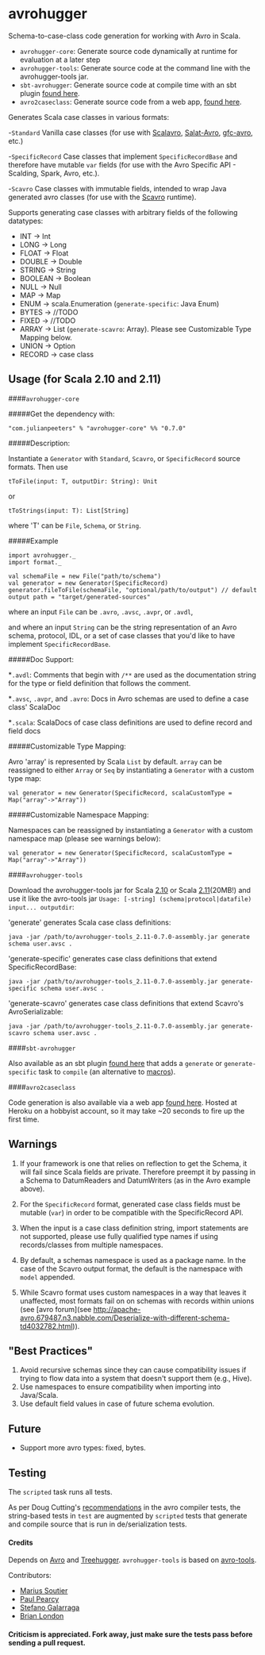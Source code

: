 # avrohugger
Schema-to-case-class code generation for working with Avro in Scala.

* `avrohugger-core`: Generate source code dynamically at runtime for evaluation at a later step
* `avrohugger-tools`: Generate source code at the command line with the avrohugger-tools jar.
* `sbt-avrohugger`: Generate source code at compile time with an sbt plugin [found here](https://github.com/julianpeeters/sbt-avrohugger).
* `avro2caseclass`: Generate source code from a web app, [found here](https://github.com/julianpeeters/avro2caseclass).

Generates Scala case classes in various formats:

-`Standard` Vanilla case classes (for use with [Scalavro](https://github.com/GenslerAppsPod/scalavro), [Salat-Avro](https://github.com/julianpeeters/salat-avro), [gfc-avro](https://github.com/gilt/gfc-avro), etc.)

-`SpecificRecord` Case classes that implement `SpecificRecordBase` and therefore have mutable `var` fields (for use with the Avro Specific API - Scalding, Spark, Avro, etc.).

-`Scavro` Case classes with immutable fields, intended to wrap Java generated avro classes (for use with the [Scavro](https://github.com/oysterbooks/scavro) runtime).

Supports generating case classes with arbitrary fields of the following datatypes:


* INT -> Int
* LONG -> Long
* FLOAT -> Float
* DOUBLE -> Double
* STRING -> String
* BOOLEAN -> Boolean
* NULL -> Null
* MAP -> Map
* ENUM -> scala.Enumeration (`generate-specific`: Java Enum)
* BYTES -> //TODO
* FIXED -> //TODO
* ARRAY -> List (`generate-scavro`: Array). Please see Customizable Type Mapping below.
* UNION -> Option
* RECORD -> case class



## Usage (for Scala 2.10 and 2.11)


####`avrohugger-core`

#####Get the dependency with:

    "com.julianpeeters" % "avrohugger-core" %% "0.7.0"


#####Description:

Instantiate a `Generator` with `Standard`, `Scavro`, or `SpecificRecord` source formats. Then use


`tToFile(input: T, outputDir: String): Unit`


or


`tToStrings(input: T): List[String]`


where 'T' can be `File`, `Schema`, or `String`.

#####Example



    import avrohugger._
    import format._

    val schemaFile = new File("path/to/schema")
    val generator = new Generator(SpecificRecord)
    generator.fileToFile(schemaFile, "optional/path/to/output") // default output path = "target/generated-sources"


where an input `File` can be `.avro`, `.avsc`, `.avpr`, or `.avdl`,


and where an input `String` can be the string representation of an Avro schema, protocol, IDL, or a set of case classes that you'd like to have implement `SpecificRecordBase`.


#####Doc Support:

*`.avdl`: Comments that begin with `/**` are used as the documentation string for the type or field definition that follows the comment.

*`.avsc`, `.avpr`, and `.avro`: Docs in Avro schemas are used to define a case class' ScalaDoc

*`.scala`: ScalaDocs of case class definitions are used to define record and field docs

#####Customizable Type Mapping: 

Avro 'array' is represented by Scala `List` by default. `array` can be reassigned to either `Array` or `Seq` by instantiating a `Generator` with a custom type map:


    val generator = new Generator(SpecificRecord, scalaCustomType = Map("array"->"Array"))


#####Customizable Namespace Mapping: 

Namespaces can be reassigned by instantiating a `Generator` with a custom namespace map (please see warnings below):


    val generator = new Generator(SpecificRecord, scalaCustomType = Map("array"->"Array"))   

####`avrohugger-tools`


Download the avrohugger-tools jar for Scala [2.10](https://search.maven.org/remotecontent?filepath=com/julianpeeters/avrohugger-tools_2.10/0.7.0/avrohugger-tools_2.10-0.7.0-assembly.jar) or Scala [2.11](https://search.maven.org/remotecontent?filepath=com/julianpeeters/avrohugger-tools_2.11/0.7.0/avrohugger-tools_2.11-0.7.0-assembly.jar)(20MB!) and use it like the avro-tools jar `Usage: [-string] (schema|protocol|datafile) input... outputdir`:


'generate' generates Scala case class definitions:

`java -jar /path/to/avrohugger-tools_2.11-0.7.0-assembly.jar generate schema user.avsc . `


'generate-specific' generates case class definitions that extend SpecificRecordBase:

`java -jar /path/to/avrohugger-tools_2.11-0.7.0-assembly.jar generate-specific schema user.avsc . `


'generate-scavro' generates case class definitions that extend Scavro's AvroSerializable:

`java -jar /path/to/avrohugger-tools_2.11-0.7.0-assembly.jar generate-scavro schema user.avsc . `

####`sbt-avrohugger`

Also available as an sbt plugin [found here](https://github.com/julianpeeters/sbt-avrohugger) that adds a `generate` or `generate-specific` task to `compile` (an alternative to [macros](https://github.com/julianpeeters/avro-scala-macro-annotations)).


####`avro2caseclass`

Code generation is also available via a web app [found here](https://github.com/julianpeeters/avro2caseclass). Hosted at Heroku on a hobbyist account, so it may take ~20 seconds to fire up the first time.


## Warnings

1) If your framework is one that relies on reflection to get the Schema, it will fail since Scala fields are private. Therefore preempt it by passing in a Schema to DatumReaders and DatumWriters (as in the Avro example above).

2) For the `SpecificRecord` format, generated case class fields must be mutable (`var`) in order to be compatible with the SpecificRecord API.

3) When the input is a case class definition string, import statements are not supported, please use fully qualified type names if using records/classes from multiple namespaces.

4) By default, a schemas namespace is used as a package name. In the case of the Scavro output format, the default is the namespace with `model` appended. 

5) While Scavro format uses custom namespaces in a way that leaves it unaffected, most formats fail on on schemas with records within unions (see [avro forum](see http://apache-avro.679487.n3.nabble.com/Deserialize-with-different-schema-td4032782.html)).


## "Best Practices"

1) Avoid recursive schemas since they can cause compatibility issues if trying to flow data into a system that doesn't support them (e.g., Hive).
2) Use namespaces to ensure compatibility when importing into Java/Scala.
3) Use default field values in case of future schema evolution.


## Future

* Support more avro types: fixed, bytes.

## Testing

The `scripted` task runs all tests.

As per Doug Cutting's [recommendations](https://github.com/apache/avro/blob/trunk/lang/java/tools/src/test/java/org/apache/avro/tool/TestSpecificCompilerTool.java#L130) in the avro compiler tests, the string-based tests in `test` are augmented by `scripted` tests that generate and compile source that is run in de/serialization tests.


#### Credits
Depends on [Avro](https://github.com/apache/avro) and [Treehugger](https://github.com/eed3si9n/treehugger). `avrohugger-tools` is based on [avro-tools](http://avro.apache.org/docs/1.7.7/gettingstartedjava.html#Serializing+and+deserializing+with+code+generation).


Contributors:
- [Marius Soutier](https://github.com/mariussoutier)
- [Paul Pearcy](https://github.com/ppearcy)
- [Stefano Galarraga](https://github.com/galarragas)
- [Brian London](https://github.com/BrianLondon)


#### Criticism is appreciated. Fork away, just make sure the tests pass before sending a pull request.
